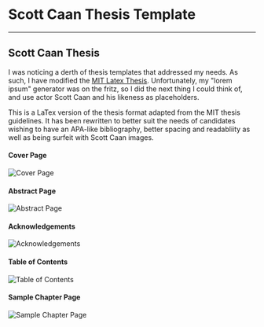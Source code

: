 Scott Caan Thesis Template
===================

----------


Scott Caan Thesis
-------------

I was noticing a derth of thesis templates that addressed my needs. As such, I have modified the [MIT Latex Thesis](http://web.mit.edu/thesis/tex/). Unfortunately, my "lorem ipsum" generator was on the fritz, so I did the next thing I could think of, and use actor Scott Caan and his likeness as placeholders. 

This is a LaTex version of the thesis format adapted from the MIT thesis guidelines. It has been rewritten to better suit the needs of candidates wishing to have an APA-like bibliography, better spacing and readabliity as well as being surfeit with Scott Caan images. 
#### Cover Page
 ![Cover Page](http://i.imgur.com/u6MDUnQ.png)
#### Abstract Page
![Abstract Page](http://i.imgur.com/lWRevGW.png)
#### Acknowledgements
![Acknowledgements](http://i.imgur.com/C1AUfdu.png)
#### Table of Contents
![Table of Contents](http://i.imgur.com/9hnrfca.png)
#### Sample Chapter Page
![Sample Chapter Page](http://i.imgur.com/9Oo9b3Y.png)
